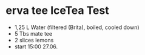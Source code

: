 # erva tee IceTea Test

- 1,25 L Water (filtered (Brita), boiled, cooled down)
- 5 Tbs mate tee
- 2 slices lemons
- start 15:00 27.06.
